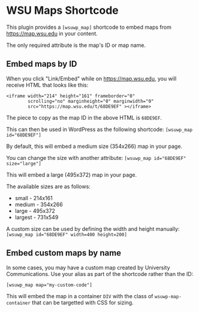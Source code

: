 # WSU Maps Shortcode

This plugin provides a `[wsuwp_map]` shortcode to embed maps from https://map.wsu.edu in your content.

The only required attribute is the map's ID or map name.

## Embed maps by ID

When you click "Link/Embed" while on https://map.wsu.edu, you will receive HTML that looks like this:

```
<iframe width="214" height="161" frameborder="0"
        scrolling="no" marginheight="0" marginwidth="0"
        src="https://map.wsu.edu/t/68DE9EF" ></iframe>
```

The piece to copy as the map ID in the above HTML is `68DE9EF`.

This can then be used in WordPress as the following shortcode: `[wsuwp_map id="68DE9EF"]`

By default, this will embed a medium size (354x266) map in your page.

You can change the size with another attribute: `[wsuwp_map id="68DE9EF" size="large"]`

This will embed a large (495x372) map in your page.

The available sizes are as follows:

* small - 214x161
* medium - 354x266
* large - 495x372
* largest - 731x549

A custom size can be used by defining the width and height manually: `[wsuwp_map id="68DE9EF" width=400 height=200]`

## Embed custom maps by name

In some cases, you may have a custom map created by University Communications. Use your alias as part of the shortcode rather than the ID:

`[wsuwp_map map="my-custom-code"]`

This will embed the map in a container `DIV` with the class of `wsuwp-map-container` that can be targetted with CSS for sizing.

